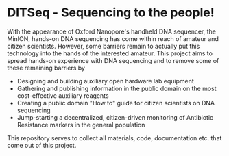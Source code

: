 # DITSeq - Sequencing to the people!

With the appearance of Oxford Nanopore's handheld DNA sequencer, the MinION, hands-on DNA sequencing has come within reach of amateur and citizen scientists. However, some barriers remain to actually put this technology into the hands of the interested amateur. This project aims to spread hands-on experience with DNA sequencing and to remove some of these remaining barriers by

* Designing and building auxiliary open hardware lab equipment
* Gathering and publishing information in the public domain on the most cost-effective auxiliary reagents
* Creating a public domain "How to" guide for citizen scientists on DNA sequencing
* Jump-starting a decentralized, citizen-driven monitoring of Antibiotic Resistance markers in the general population

This repository serves to collect all materials, code, documentation etc. that come out of this project.
